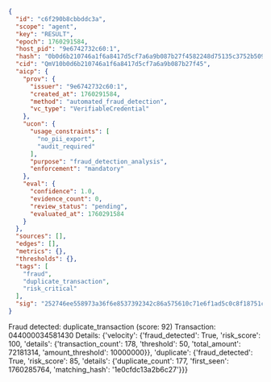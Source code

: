 ```json
{
  "id": "c6f290b8cbbddc3a",
  "scope": "agent",
  "key": "RESULT",
  "epoch": 1760291584,
  "host_pid": "9e6742732c60:1",
  "hash": "0b0d6b210746a1f6a8417d5cf7a6a9b087b27f4582248d75135c3752b5092d18",
  "cid": "QmV10b0d6b210746a1f6a8417d5cf7a6a9b087b27f45",
  "aicp": {
    "prov": {
      "issuer": "9e6742732c60:1",
      "created_at": 1760291584,
      "method": "automated_fraud_detection",
      "vc_type": "VerifiableCredential"
    },
    "ucon": {
      "usage_constraints": [
        "no_pii_export",
        "audit_required"
      ],
      "purpose": "fraud_detection_analysis",
      "enforcement": "mandatory"
    },
    "eval": {
      "confidence": 1.0,
      "evidence_count": 0,
      "review_status": "pending",
      "evaluated_at": 1760291584
    }
  },
  "sources": [],
  "edges": [],
  "metrics": {},
  "thresholds": {},
  "tags": [
    "fraud",
    "duplicate_transaction",
    "risk_critical"
  ],
  "sig": "252746ee558973a36f6e8537392342c86a575610c71e6f1ad5c0c8f18751cd1a"
}
```

Fraud detected: duplicate_transaction (score: 92)
Transaction: 044000034581430
Details: {'velocity': {'fraud_detected': True, 'risk_score': 100, 'details': {'transaction_count': 178, 'threshold': 50, 'total_amount': 72181314, 'amount_threshold': 10000000}}, 'duplicate': {'fraud_detected': True, 'risk_score': 85, 'details': {'duplicate_count': 177, 'first_seen': 1760285764, 'matching_hash': '1e0cfdc13a2b6c27'}}}